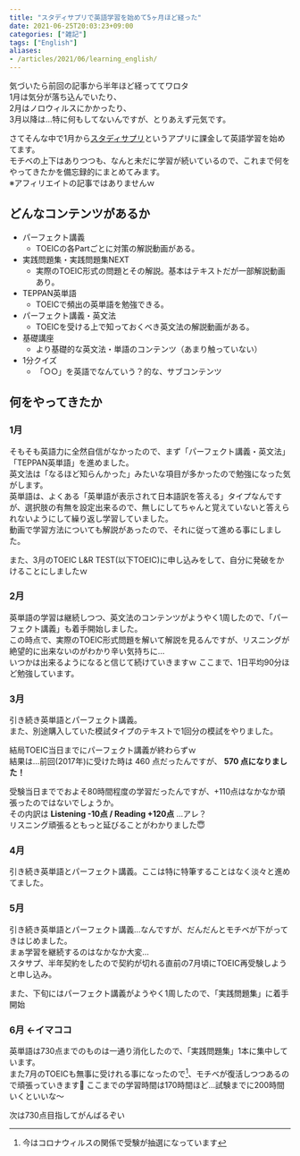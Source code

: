 ```yaml
---
title: "スタディサプリで英語学習を始めて5ヶ月ほど経った"
date: 2021-06-25T20:03:23+09:00
categories: ["雑記"]
tags: ["English"]
aliases:
- /articles/2021/06/learning_english/
---
```


気づいたら前回の記事から半年ほど経っててワロタ  
1月は気分が落ち込んでいたり、  
2月はノロウィルスにかかったり、  
3月以降は...特に何もしてないんですが、とりあえず元気です。

さてそんな中で1月から[スタディサプリ](https://eigosapuri.jp/)というアプリに課金して英語学習を始めてます。  
モチベの上下はありつつも、なんと未だに学習が続いているので、これまで何をやってきたかを備忘録的にまとめてみます。  
※アフィリエイトの記事ではありませんｗ

<!--more-->

## どんなコンテンツがあるか
- パーフェクト講義
    - TOEICの各Partごとに対策の解説動画がある。
- 実践問題集・実践問題集NEXT
    - 実際のTOEIC形式の問題とその解説。基本はテキストだが一部解説動画あり。
- TEPPAN英単語
    - TOEICで頻出の英単語を勉強できる。
- パーフェクト講義・英文法
    - TOEICを受ける上で知っておくべき英文法の解説動画がある。
- 基礎講座
    - より基礎的な英文法・単語のコンテンツ（あまり触っていない）
- 1分クイズ
    - 「○○」を英語でなんていう？的な、サブコンテンツ

## 何をやってきたか
### 1月
そもそも英語力に全然自信がなかったので、まず「パーフェクト講義・英文法」「TEPPAN英単語」を進めました。  
英文法は「なるほど知らんかった」みたいな項目が多かったので勉強になった気がします。  
英単語は、よくある「英単語が表示されて日本語訳を答える」タイプなんですが、選択肢の有無を設定出来るので、無しにしてちゃんと覚えていないと答えられないようにして繰り返し学習していました。  
動画で学習方法についても解説があったので、それに従って進める事にしました。

また、3月のTOEIC L&R TEST(以下TOEIC)に申し込みをして、自分に発破をかけることにしましたｗ

### 2月
英単語の学習は継続しつつ、英文法のコンテンツがようやく1周したので、「パーフェクト講義」も着手開始しました。  
この時点で、実際のTOEIC形式問題を解いて解説を見るんですが、リスニングが絶望的に出来ないのがわかり辛い気持ちに…  
いつかは出来るようになると信じて続けていきますｗ
ここまで、1日平均90分ほど勉強しています。  

### 3月
引き続き英単語とパーフェクト講義。  
また、別途購入していた模試タイプのテキストで1回分の模試をやりました。  

結局TOEIC当日までにパーフェクト講義が終わらずｗ  
結果は…前回(2017年)に受けた時は 460 点だったんですが、 **570 点になりました！**

受験当日まででおよそ80時間程度の学習だったんですが、+110点はなかなか頑張ったのではないでしょうか。  
その内訳は **Listening -10点 / Reading +120点** ...アレ？  
リスニング頑張るともっと延びることがわかりました😇

### 4月
引き続き英単語とパーフェクト講義。ここは特に特筆することはなく淡々と進めてました。

### 5月
引き続き英単語とパーフェクト講義…なんですが、だんだんとモチベが下がってきはじめました。  
まぁ学習を継続するのはなかなか大変…  
スタサプ、半年契約をしたので契約が切れる直前の7月頃にTOEIC再受験しようと申し込み。

また、下旬にはパーフェクト講義がようやく1周したので、「実践問題集」に着手開始

### 6月 ←イマココ
英単語は730点までのものは一通り消化したので、「実践問題集」1本に集中しています。  
また7月のTOEICも無事に受けれる事になったので[^toeic_lottery]、モチベが復活しつつあるので頑張っていきます💪
ここまでの学習時間は170時間ほど…試験までに200時間いくといいな～

次は730点目指してがんばるぞい

[^toeic_lottery]: 今はコロナウィルスの関係で受験が抽選になっています


